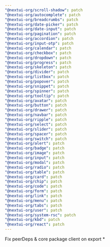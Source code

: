 ```yaml
---
"@nextui-org/scroll-shadow": patch
"@nextui-org/autocomplete": patch
"@nextui-org/breadcrumbs": patch
"@nextui-org/date-picker": patch
"@nextui-org/date-input": patch
"@nextui-org/pagination": patch
"@nextui-org/accordion": patch
"@nextui-org/input-otp": patch
"@nextui-org/calendar": patch
"@nextui-org/checkbox": patch
"@nextui-org/dropdown": patch
"@nextui-org/progress": patch
"@nextui-org/skeleton": patch
"@nextui-org/divider": patch
"@nextui-org/listbox": patch
"@nextui-org/popover": patch
"@nextui-org/snippet": patch
"@nextui-org/spinner": patch
"@nextui-org/tooltip": patch
"@nextui-org/avatar": patch
"@nextui-org/button": patch
"@nextui-org/drawer": patch
"@nextui-org/navbar": patch
"@nextui-org/ripple": patch
"@nextui-org/select": patch
"@nextui-org/slider": patch
"@nextui-org/spacer": patch
"@nextui-org/switch": patch
"@nextui-org/alert": patch
"@nextui-org/badge": patch
"@nextui-org/image": patch
"@nextui-org/input": patch
"@nextui-org/modal": patch
"@nextui-org/radio": patch
"@nextui-org/table": patch
"@nextui-org/card": patch
"@nextui-org/chip": patch
"@nextui-org/code": patch
"@nextui-org/form": patch
"@nextui-org/link": patch
"@nextui-org/menu": patch
"@nextui-org/tabs": patch
"@nextui-org/user": patch
"@nextui-org/system-rsc": patch
"@nextui-org/kbd": patch
"@nextui-org/react": patch
---
```


Fix peerDeps & core package client on export \*
